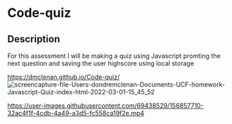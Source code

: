 # Code-quiz

## Description 
For this assessment I will be making a quiz using Javascript promting the next question and saving the user highscore using local storage 

https://dmclenan.github.io/Code-quiz/
![screencapture-file-Users-dondremclenan-Documents-UCF-homework-Javascript-Quiz-index-html-2022-03-01-15_45_52](https://user-images.githubusercontent.com/69438529/156246117-aaf58057-88db-4082-a290-114c513b4738.png)


https://user-images.githubusercontent.com/69438529/156857710-32ac4f1f-4cdb-4a49-a3d5-fc558ca19f2e.mp4

